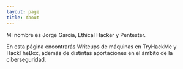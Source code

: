 ```yaml
---
layout: page
title: About
---
```


Mi nombre es Jorge García, Ethical Hacker y Pentester. 

En esta página encontrarás Writeups de máquinas en TryHackMe y HackTheBox, además de distintas aportaciones en el ámbito de la ciberseguridad.
